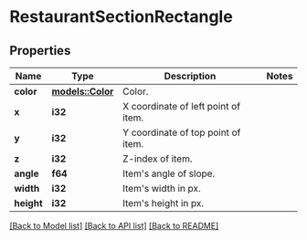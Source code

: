 # RestaurantSectionRectangle

## Properties

Name | Type | Description | Notes
------------ | ------------- | ------------- | -------------
**color** | [**models::Color**](Color.md) | Color. | 
**x** | **i32** | X coordinate of left point of item. | 
**y** | **i32** | Y coordinate of top point of item. | 
**z** | **i32** | Z-index of item. | 
**angle** | **f64** | Item's angle of slope. | 
**width** | **i32** | Item's width in px. | 
**height** | **i32** | Item's height in px. | 

[[Back to Model list]](../README.md#documentation-for-models) [[Back to API list]](../README.md#documentation-for-api-endpoints) [[Back to README]](../README.md)


